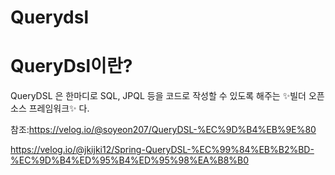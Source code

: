 Querydsl
===

QueryDsl이란?
===


QueryDSL 은 한마디로 SQL, JPQL 등을 코드로 작성할 수 있도록 해주는 ✨빌더 오픈소스 프레임워크✨ 다.


참조:https://velog.io/@soyeon207/QueryDSL-%EC%9D%B4%EB%9E%80

https://velog.io/@jkijki12/Spring-QueryDSL-%EC%99%84%EB%B2%BD-%EC%9D%B4%ED%95%B4%ED%95%98%EA%B8%B0

